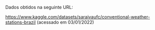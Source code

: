 Dados obtidos na seguinte URL:

https://www.kaggle.com/datasets/saraivaufc/conventional-weather-stations-brazil (acessado em 03/01/2022)
